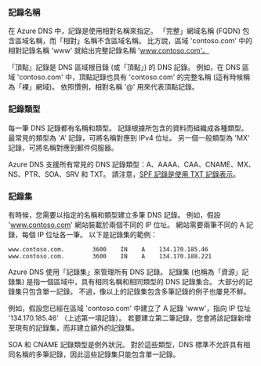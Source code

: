 ### <a name="record-names"></a>記錄名稱

在 Azure DNS 中，記錄是使用相對名稱來指定。 「完整」網域名稱 (FQDN) 包含區域名稱，而「相對」名稱不含區域名稱。 比方說，區域 'contoso.com' 中的相對記錄名稱 'www' 就給出完整記錄名稱 'www.contoso.com'。

「頂點」記錄是 DNS 區域根目錄 (或「頂點」) 的 DNS 記錄。 例如，在 DNS 區域 'contoso.com' 中，頂點記錄也具有 'contoso.com' 的完整名稱 (這有時候稱為「裸」網域)。  依照慣例，相對名稱 '@' 用來代表頂點記錄。

### <a name="record-types"></a>記錄類型

每一筆 DNS 記錄都有名稱和類型。 記錄根據所包含的資料而組織成各種類型。 最常見的類型為 'A' 記錄，可將名稱對應到 IPv4 位址。 另一個一般類型為 'MX' 記錄，可將名稱對應到郵件伺服器。

Azure DNS 支援所有常見的 DNS 記錄類型：A、AAAA、CAA、CNAME、MX、NS、PTR、SOA、SRV 和 TXT。 請注意，[SPF 記錄是使用 TXT 記錄表示](../articles/dns/dns-zones-records.md#spf-records)。

### <a name="record-sets"></a>記錄集

有時候，您需要以指定的名稱和類型建立多筆 DNS 記錄。 例如，假設 'www.contoso.com' 網站裝載於兩個不同的 IP 位址。 網站需要兩筆不同的 A 記錄，每個 IP 位址各一筆。 以下是記錄集的範例：

    www.contoso.com.        3600    IN    A    134.170.185.46
    www.contoso.com.        3600    IN    A    134.170.188.221

Azure DNS 使用「記錄集」來管理所有 DNS 記錄。 記錄集 (也稱為「資源」記錄集) 是指一個區域中，具有相同名稱和相同類型的 DNS 記錄集合。 大部分的記錄集只包含單一記錄。 不過，像以上的記錄集包含多筆記錄的例子也屢見不鮮。

例如，假設您已經在區域 'contoso.com' 中建立了 A 記錄 'www'，指向 IP 位址 '134.170.185.46' （上述第一項記錄）。  若要建立第二筆記錄，您會將該記錄新增至現有的記錄集，而非建立額外的記錄集。

SOA 和 CNAME 記錄類型是例外狀況。 對於這些類型，DNS 標準不允許具有相同名稱的多筆記錄，因此這些記錄集只能包含單一記錄。